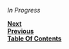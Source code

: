 *In Progress*

**[Next](/projects/nextgen-modding/CrateIt.md)**  
**[Previous](/projects/NextGen-Modding.md)**  
**[Table Of Contents](/README.md)**
